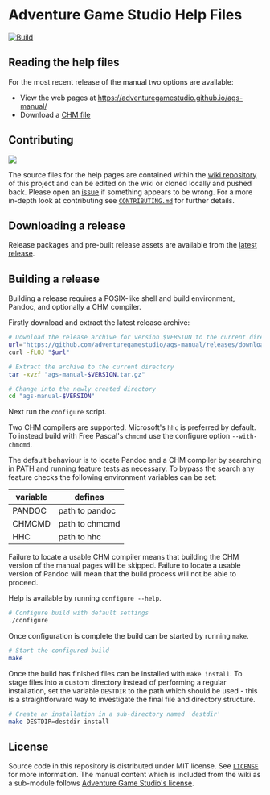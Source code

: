 # Adventure Game Studio Help Files

[![Build](https://github.com/adventuregamestudio/ags-manual/actions/workflows/build.yml/badge.svg)](https://github.com/adventuregamestudio/ags-manual/actions/workflows/build.yml)

## Reading the help files

For the most recent release of the manual two options are available:

- View the web pages at <https://adventuregamestudio.github.io/ags-manual/>
- Download a [CHM file](https://github.com/adventuregamestudio/ags-manual/releases/latest/download/ags-help.chm)

## Contributing

[![](ags-manual-readme.png)](https://adventuregamestudio.github.io/ags-manual/)

The source files for the help pages are contained within the
[wiki repository](https://github.com/adventuregamestudio/ags-manual/wiki)
of this project and can be edited on the wiki or cloned locally and pushed back.
Please open an [issue](https://github.com/adventuregamestudio/ags-manual/issues) if
something appears to be wrong. For a more in-depth look at contributing see
[`CONTRIBUTING.md`](CONTRIBUTING.md) for further details.

## Downloading a release

Release packages and pre-built release assets are available from the
[latest release](https://github.com/adventuregamestudio/ags-manual/releases/latest).

## Building a release

Building a release requires a POSIX-like shell and build environment,
Pandoc, and optionally a CHM compiler.

Firstly download and extract the latest release archive:

```sh
# Download the release archive for version $VERSION to the current directory
url="https://github.com/adventuregamestudio/ags-manual/releases/download/v$VERSION/ags-manual-$VERSION.tar.gz"
curl -fLOJ "$url"

# Extract the archive to the current directory
tar -xvzf "ags-manual-$VERSION.tar.gz"

# Change into the newly created directory
cd "ags-manual-$VERSION"
```

Next run the `configure` script.

Two CHM compilers are supported. Microsoft's `hhc` is preferred by
default. To instead build with Free Pascal's `chmcmd` use the configure
option `--with-chmcmd`.

The default behaviour is to locate Pandoc and a CHM compiler by
searching in PATH and running feature tests as necessary. To bypass
the search any feature checks the following environment variables can
be set:

variable | defines
--- | ---
PANDOC | path to pandoc
CHMCMD | path to chmcmd
HHC | path to hhc

Failure to locate a usable CHM compiler means that building the CHM
version of the manual pages will be skipped. Failure to locate a
usable version of Pandoc will mean that the build process will not be
able to proceed.

Help is available by running `configure --help`.

```sh
# Configure build with default settings
./configure
```

Once configuration is complete the build can be started by running
`make`.

```sh
# Start the configured build
make
```

Once the build has finished files can be installed with `make
install`. To stage files into a custom directory instead of performing
a regular installation, set the variable `DESTDIR` to the path which
should be used - this is a straightforward way to investigate the
final file and directory structure.

```sh
# Create an installation in a sub-directory named 'destdir'
make DESTDIR=destdir install
```

## License

Source code in this repository is distributed under MIT license. See
[`LICENSE`](LICENSE) for more information. The manual content which is
included from the wiki as a sub-module follows
[Adventure Game Studio's license](https://github.com/adventuregamestudio/ags/blob/master/License.txt).
